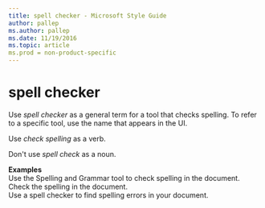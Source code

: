```yaml
---
title: spell checker - Microsoft Style Guide
author: pallep
ms.author: pallep
ms.date: 11/19/2016
ms.topic: article
ms.prod = non-product-specific
---
```


# spell checker

Use *spell checker* as a general term for a tool that checks spelling. To refer to a specific tool, use the name that appears in the UI. 

Use *check spelling* as a verb. 

Don't use *spell check* as a noun.

**Examples**  
Use the Spelling and Grammar tool to check spelling in the document.   
Check the spelling in the document.  
Use a spell checker to find spelling errors in your document. 
